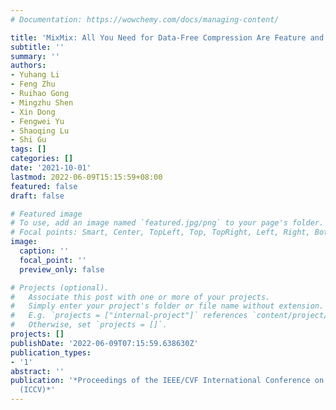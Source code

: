 ```yaml
---
# Documentation: https://wowchemy.com/docs/managing-content/

title: 'MixMix: All You Need for Data-Free Compression Are Feature and Data Mixing'
subtitle: ''
summary: ''
authors:
- Yuhang Li
- Feng Zhu
- Ruihao Gong
- Mingzhu Shen
- Xin Dong
- Fengwei Yu
- Shaoqing Lu
- Shi Gu
tags: []
categories: []
date: '2021-10-01'
lastmod: 2022-06-09T15:15:59+08:00
featured: false
draft: false

# Featured image
# To use, add an image named `featured.jpg/png` to your page's folder.
# Focal points: Smart, Center, TopLeft, Top, TopRight, Left, Right, BottomLeft, Bottom, BottomRight.
image:
  caption: ''
  focal_point: ''
  preview_only: false

# Projects (optional).
#   Associate this post with one or more of your projects.
#   Simply enter your project's folder or file name without extension.
#   E.g. `projects = ["internal-project"]` references `content/project/deep-learning/index.md`.
#   Otherwise, set `projects = []`.
projects: []
publishDate: '2022-06-09T07:15:59.638630Z'
publication_types:
- '1'
abstract: ''
publication: '*Proceedings of the IEEE/CVF International Conference on Computer Vision
  (ICCV)*'
---
```

